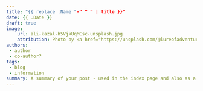 ```yaml
---
title: "{{ replace .Name "-" " " | title }}"
date: {{ .Date }}
draft: true
image:
    url: ali-kazal-h5VjkUqMCsc-unsplash.jpg
    attribution: Photo by <a href="https://unsplash.com/@lureofadventure?utm_source=unsplash&utm_medium=referral&utm_content=creditCopyText">Ali Kazal</a> on <a href="https://unsplash.com/?utm_source=unsplash&utm_medium=referral&utm_content=creditCopyText">Unsplash</a>
authors:
 - author
 - co-author?
tags:
 - blog
 - information
summary: A summary of your post - used in the index page and also as a sub heading.
---
```

